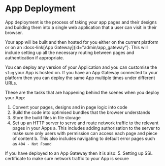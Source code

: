 # App Deployment

App deployment is the process of taking your app pages and their designs and building them into a single web application that a user can visit in their browser.

Your app will be built and then hosted for you either on the current platform or on an :docs-link[App Gateway]{id="admin/app_gateway"}. This will include setting up all the necessary routing between pages and authentication if appropriate.

You can deploy any version of your Application and you can customise the `slug` your App is hosted on. If you have an App Gateway connected to your platform then you can deploy the same App multiple times under different URLs.

These are the tasks that are happening behind the scenes when you deploy your App:
1. Convert your pages, designs and in page logic into code
2. Build the code into optimised bundles that the browser understands
3. Store the build files in file storage
4. Set up an HTTP server to serve and route network traffic to the relevant pages in your Apps
    a. This includes adding authorisation to the server to make sure only users with permission can access each page and piece of content
    b. This also includes navigating to default error pages such as `404 - Not Found`

If you have deployed to an App Gateway then it is also:
5. Setting up SSL certificate to make sure network traffic to your App is secure
